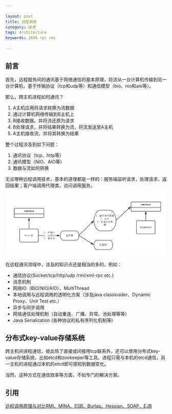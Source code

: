 ```yaml
---

layout: post
title: 远程调用
category: 技术
tags: Architecture
keywords: JAVA rpc rmi

---
```


## 前言 ##

首先，远程服务间的通讯基于网络通信的基本原理，将流从一台计算机传输到另一台计算机，基于传输协议（tcp和udp等）和通信模型（bio、nio和aio等）。

那么，跨主机进程如何通讯？

1. A主机应用将请求转换为流数据
2. 通过计算机网络传输到B主机上
3. B接收数据，并将流还原为请求
4. B处理请求，并将结果转换为流，将流发送至A主机
5. A主机接收流，并将其转换为结果


整个过程涉及到如下问题：

1. 通讯协议（tcp、http等）
2. 通讯模型（NIO、AIO等）
3. 数据与流如何转换

无论哪种远程调用技术，基本的道理都是一样的：服务端监听请求，处理请求，返回结果；客户端调用代理类，访问调用服务。

![Alt text](/public/upload/architecture/remotecall.png)

在远程通讯领域中，涉及的知识点还是相当的多的，例如：

- 通信协议(Socket/tcp/http/udp /rmi/xml-rpc etc.)
- 消息机制
- 网络IO（BIO/NIO/AIO）、MultiThread
- 本地调用与远程调用的透明化方案（涉及java classloader、Dynamic Proxy、Unit Test etc.）
- 异步与同步调用
- 网络通信处理机制（自动重连、广播、异常、池处理等等）
- Java Serialization (各种协议的私有序列化机制等)

## 分布式key-value存储系统

跨主机间进程通信，彼此除了直接或间接用tcp联系外，还可以使用分布式key-value存储系统，比如etcd和zookeeper等工具。进程只需与本机的etcd通信，另一主机的进程通过本机的etcd即可感知到数据变化。

当然，这种方式在通信效率等方面，不如专门的解决方案。


## 引用

[远程调用原理与对比RMI、MINA、ESB、Burlap、Hessian、SOAP、EJB][]






[远程调用原理与对比RMI、MINA、ESB、Burlap、Hessian、SOAP、EJB]: http://blog.sina.com.cn/s/blog_5f53615f01014xfj.html
